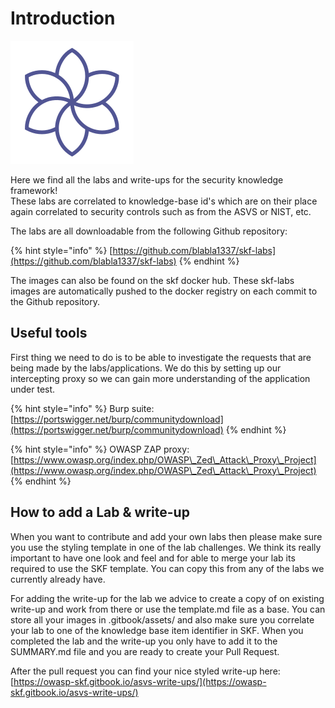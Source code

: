 # Introduction

![OWASP security knowledge framework](.gitbook/assets/logo.svg)

Here we find all the labs and write-ups for the security knowledge framework!\
These labs are correlated to knowledge-base id's which are on their place\
again correlated to security controls such as from the ASVS or NIST, etc.

The labs are all downloadable from the following Github repository:

{% hint style="info" %}
[https://github.com/blabla1337/skf-labs](https://github.com/blabla1337/skf-labs)
{% endhint %}

The images can also be found on the skf docker hub. These skf-labs images are automatically pushed to the docker registry on each commit to the Github repository.

## Useful tools

First thing we need to do is to be able to investigate the requests that are being made by the labs/applications. We do this by setting up our intercepting proxy so we can gain more understanding of the application under test.

{% hint style="info" %}
Burp suite:\
[https://portswigger.net/burp/communitydownload](https://portswigger.net/burp/communitydownload)
{% endhint %}

{% hint style="info" %}
OWASP ZAP proxy:\
[https://www.owasp.org/index.php/OWASP\_Zed\_Attack\_Proxy\_Project](https://www.owasp.org/index.php/OWASP\_Zed\_Attack\_Proxy\_Project)
{% endhint %}

## How to add a Lab & write-up

When you want to contribute and add your own labs then please make sure you use the styling template in one of the lab challenges. We think its really important to have one look and feel and for able to merge your lab its required to use the SKF template. You can copy this from any of the labs we currently already have.

For adding the write-up for the lab we advice to create a copy of on existing write-up and work from there or use the template.md file as a base. You can store all your images in .gitbook/assets/ and also make sure you correlate your lab to one of the knowledge base item identifier in SKF. When you completed the lab and the write-up you only have to add it to the SUMMARY.md file and you are ready to create your Pull Request.

After the pull request you can find your nice styled write-up here: [https://owasp-skf.gitbook.io/asvs-write-ups/](https://owasp-skf.gitbook.io/asvs-write-ups/)
